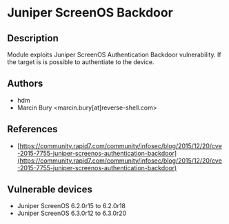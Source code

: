 # Juniper ScreenOS Backdoor

## Description
Module exploits Juniper ScreenOS Authentication Backdoor vulnerability. If the target is is possible to authentiate to the device.

## Authors
* hdm
* Marcin Bury <marcin.bury[at]reverse-shell.com>

## References
* [https://community.rapid7.com/community/infosec/blog/2015/12/20/cve-2015-7755-juniper-screenos-authentication-backdoor](https://community.rapid7.com/community/infosec/blog/2015/12/20/cve-2015-7755-juniper-screenos-authentication-backdoor)

## Vulnerable devices
* Juniper ScreenOS 6.2.0r15 to 6.2.0r18
* Juniper ScreenOS 6.3.0r12 to 6.3.0r20
